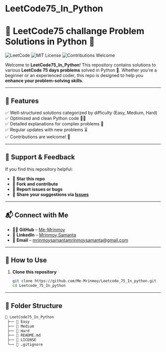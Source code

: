 # LeetCode75_In_Python

# 🚀 LeetCode75 challange Problem Solutions in Python 🐍

![LeetCode](https://img.shields.io/badge/LeetCode-Python-blue.svg?logo=leetcode&logoColor=white)
![MIT License](https://img.shields.io/badge/License-MIT-green.svg)
![Contributions Welcome](https://img.shields.io/badge/PRs-Welcome-orange.svg)

Welcome to **LeetCode75_In_Python**! This repository contains solutions to various **LeetCode 75 days problems** solved in Python 🐍. Whether you're a beginner or an experienced coder, this repo is designed to help you **enhance your problem-solving skills**.

---

## 📌 Features
✅ Well-structured solutions categorized by difficulty (Easy, Medium, Hard)  
✅ Optimized and clean Python code 🧑‍💻  
✅ Detailed explanations for complex problems 📖  
✅ Regular updates with new problems ⏳  
✅ Contributions are welcome! 🤝  

---

## 💬 Support & Feedback

If you find this repository helpful:

- 🌟 **Star this repo**
- 🔄 **Fork and contribute**
- 🐞 **Report issues or bugs**
- 📝 **Share your suggestions via [Issues](https://github.com/Me-Mrinmoy/Leetcode_75_In_python/issues)**

---

## 📬 Connect with Me

- 🧑‍💻 **GitHub** – [Me-Mrinmoy](https://github.com/Me-Mrinmoy)
- 💼 **LinkedIn** – [Mrinmoy Samanta](https://www.linkedin.com/in/mrinmoy-samanta)
- 📧 **Email** – mrinmoysamantamrinmoysamanta@gmail.com

---

## 🚀 How to Use

1. **Clone this repository**
   ```bash
   git clone https://github.com/Me-Mrinmoy/Leetcode_75_In_python.git
   cd Leetcode_75_In_python

---

## 📂 Folder Structure

```bash
📂 LeetCode75_In_Python
 ├── 📁 Easy
 ├── 📁 Medium
 ├── 📁 Hard
 ├── 📄 README.md
 ├── 📄 LICENSE
 └── 📄 .gitignore
